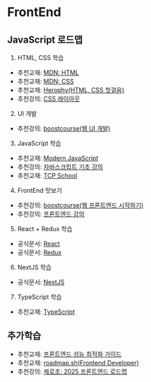 # FrontEnd

## JavaScript 로드맵
1) HTML, CSS 학습
- 추천교재: [MDN: HTML](https://developer.mozilla.org/en-US/docs/Learn_web_development/Core/Structuring_content)
- 추천교재: [MDN: CSS](https://developer.mozilla.org/en-US/docs/Learn_web_development/Core/Styling_basics)
- 추천교재: [Herophy(HTML, CSS 첫걸음)](https://www.heropy.dev/p/xCoQJR)
- 추천강의: [CSS 레이아웃](https://www.youtube.com/playlist?list=PLFeNz2ojQZjso4ZJVeeMWR72l8s9V8Ym9)
2) UI 개발
- 추천강의: [boostcourse(웹 UI 개발)](https://www.boostcourse.org/web344)
3) JavaScript 학습
- 추천교재: [Modern JavaScript](https://ko.javascript.info/)
- 추천강의: [자바스크립트 기초 강의](https://www.youtube.com/playlist?list=PLv2d7VI9OotTVOL4QmPfvJWPJvkmv6h-2)
- 추천교재: [TCP School](https://tcpschool.com/javascript/intro)
4) FrontEnd 맛보기
- 추천강의: [boostcourse(웹 프론트엔드 시작하기)](https://www.boostcourse.org/web231)
- 추천강의: [프론트엔드 강의](https://www.youtube.com/playlist?list=PLv2d7VI9OotQ1F92Jp9Ce7ovHEsuRQB3Y)
5) React + Redux 학습
- 공식문서: [React](https://ko.react.dev/)
- 공식문서: [Redux](https://redux.js.org/)
6) NextJS 학습
- 공식문서: [NextJS](https://nextjs.org/)
7) TypeScript 학습
- 추천교재: [TypeScript](https://www.typescriptlang.org/ko/docs/handbook/intro.html)

## 추가학습
- 추천교재: [프론트엔드 성능 최적화 가이드](https://product.kyobobook.co.kr/detail/S000200178292)
- 추천교재: [roadmap.sh(Frontend Developer)](https://roadmap.sh/frontend) 
- 추천강의: [제로초: 2025 프론트엔드 로드맵](https://www.youtube.com/watch?v=ui6EbPMMkyw)

